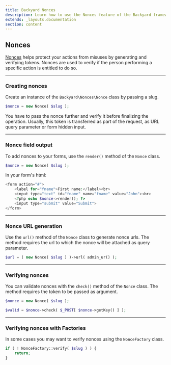 ```yaml
---
title: Backyard Nonces
description: Learn how to use the Nonces feature of the Backyard framework.
extends: _layouts.documentation
section: content
---
```


## Nonces

[Nonces](https://codex.wordpress.org/WordPress_Nonces) helps protect your actions from misuses by generating and verifying tokens. Nonces are used to verify if the person performing a specific action is entitled to do so.

<hr>

### Creating nonces

Create an instance of the `Backyard\Nonces\Nonce` class by passing a slug.

```php
$nonce = new Nonce( $slug );
```

You have to pass the nonce further and verify it before finalizing the operation. Usually, this token is transferred as part of the request, as URL query parameter or form hidden input.

<hr>

### Nonce field output

To add nonces to your forms, use the `render()` method of the `Nonce` class.

```php
$nonce = new Nonce( $slug );
```

In your form's html:

```php
<form action="#">
	<label for="fname">First name:</label><br>
	<input type="text" id="fname" name="fname" value="John"><br>
	<?php echo $nonce->render(); ?>
	<input type="submit" value="Submit">
</form>
```

<hr>

### Nonce URL generation

Use the `url()` method of the `Nonce` class to generate nonce urls. The method requires the url to which the nonce will be attached as query parameter.

```php
$url = ( new Nonce( $slug ) )->url( admin_ur() );
```

<hr>

### Verifying nonces

You can validate nonces with the `check()` method of the `Nonce` class. The method requires the token to be passed as argument.

```php
$nonce = new Nonce( $slug );

$valid = $nonce->check( $_POST[ $nonce->getKey() ] );
```

<hr>

### Verifying nonces with Factories

In some cases you may want to verify nonces using the `NonceFactory` class.

```php
if ( ! NonceFactory::verify( $slug ) ) {
	return;
}
```
